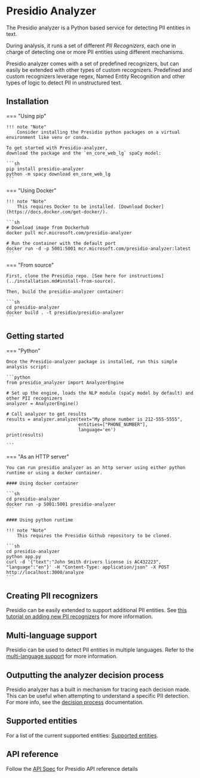 # Presidio Analyzer

The Presidio analyzer is a Python based service for detecting PII entities in text.

During analysis, it runs a set of different _PII Recognizers_,
each one in charge of detecting one or more PII entities using different mechanisms.

Presidio analyzer comes with a set of predefined recognizers,
but can easily be extended with other types of custom recognizers.
Predefined and custom recognizers leverage regex,
Named Entity Recognition and other types of logic to detect PII in unstructured text.

## Installation

=== "Using pip"

    !!! note "Note"
        Consider installing the Presidio python packages on a virtual environment like venv or conda.

    To get started with Presidio-analyzer,
    download the package and the `en_core_web_lg` spaCy model:

    ```sh
    pip install presidio-analyzer
    python -m spacy download en_core_web_lg
    ```

=== "Using Docker"

    !!! note "Note"
        This requires Docker to be installed. [Download Docker](https://docs.docker.com/get-docker/).

    ```sh
    # Download image from Dockerhub
    docker pull mcr.microsoft.com/presidio-analyzer

    # Run the container with the default port
    docker run -d -p 5001:5001 mcr.microsoft.com/presidio-analyzer:latest
    ```

=== "From source"

    First, clone the Presidio repo. [See here for instructions](../installation.md#install-from-source).

    Then, build the presidio-analyzer container:

    ```sh
    cd presidio-analyzer
    docker build . -t presidio/presidio-analyzer
    ```

## Getting started

=== "Python"

    Once the Presidio-analyzer package is installed, run this simple analysis script:

    ```python
    from presidio_analyzer import AnalyzerEngine

    # Set up the engine, loads the NLP module (spaCy model by default) and other PII recognizers
    analyzer = AnalyzerEngine()

    # Call analyzer to get results
    results = analyzer.analyze(text="My phone number is 212-555-5555",
                               entities=["PHONE_NUMBER"],
                               language='en')
    print(results)

    ```

=== "As an HTTP server"

    You can run presidio analyzer as an http server using either python runtime or using a docker container.

    #### Using docker container

    ```sh
    cd presidio-analyzer
    docker run -p 5001:5001 presidio-analyzer
    ```

    #### Using python runtime

    !!! note "Note"
        This requires the Presidio Github repository to be cloned.

    ```sh
    cd presidio-analyzer
    python app.py
    curl -d '{"text":"John Smith drivers license is AC432223", "language":"en"}' -H "Content-Type: application/json" -X POST http://localhost:3000/analyze
    ```

## Creating PII recognizers

Presidio can be easily extended to support additional PII entities.
See [this tutorial on adding new PII recognizers](adding_recognizers.md)
for more information.

## Multi-language support

Presidio can be used to detect PII entities in multiple languages.
Refer to the [multi-language support](languages.md) for more information.

## Outputting the analyzer decision process

Presidio analyzer has a built in mechanism for tracing each decision made. This can be useful when attempting to understand a specific PII detection. For more info, see the [decision process](decision_process.md) documentation.

## Supported entities

For a list of the current supported entities:
[Supported entities](../supported_entities.md).

## API reference

Follow the [API Spec](https://microsoft.github.io/presidio/api-docs/api-docs.html#tag/Analyzer) for Presidio API reference details
